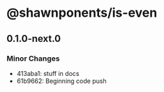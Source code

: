 # @shawnponents/is-even

## 0.1.0-next.0

### Minor Changes

- 413aba1: stuff in docs
- 61b9662: Beginning code push
